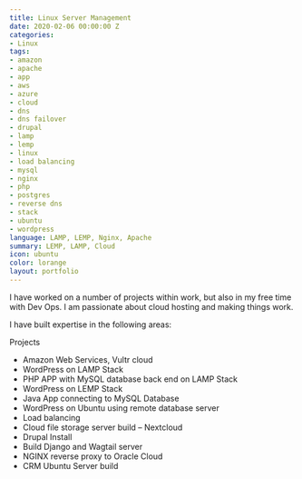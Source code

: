 ```yaml
---
title: Linux Server Management
date: 2020-02-06 00:00:00 Z
categories:
- Linux
tags:
- amazon
- apache
- app
- aws
- azure
- cloud
- dns
- dns failover
- drupal
- lamp
- lemp
- linux
- load balancing
- mysql
- nginx
- php
- postgres
- reverse dns
- stack
- ubuntu
- wordpress
language: LAMP, LEMP, Nginx, Apache
summary: LEMP, LAMP, Cloud
icon: ubuntu
color: lorange
layout: portfolio
---
```


I have worked on a number of projects within work, but also in my free time with Dev Ops. I am passionate about cloud hosting and making things work.

I have built expertise in the following areas:

Projects

- Amazon Web Services, Vultr cloud
- WordPress on LAMP Stack
- PHP APP with MySQL database back end on LAMP Stack
- WordPress on LEMP Stack
- Java App connecting to MySQL Database
- WordPress on Ubuntu using remote database server
- Load balancing
- Cloud file storage server build – Nextcloud
- Drupal Install
- Build Django and Wagtail server
- NGINX reverse proxy to Oracle Cloud
- CRM Ubuntu Server build
